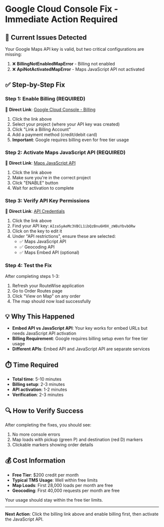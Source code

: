 # Google Cloud Console Fix - Immediate Action Required

## 🚨 Current Issues Detected

Your Google Maps API key is valid, but two critical configurations are missing:

1. ❌ **BillingNotEnabledMapError** - Billing not enabled
2. ❌ **ApiNotActivatedMapError** - Maps JavaScript API not activated

## ✅ Step-by-Step Fix

### Step 1: Enable Billing (REQUIRED)
🔗 **Direct Link**: [Google Cloud Console - Billing](https://console.cloud.google.com/billing)

1. Click the link above
2. Select your project (where your API key was created)
3. Click "Link a Billing Account" 
4. Add a payment method (credit/debit card)
5. **Important**: Google requires billing even for free tier usage

### Step 2: Activate Maps JavaScript API (REQUIRED)
🔗 **Direct Link**: [Maps JavaScript API](https://console.cloud.google.com/apis/library/maps-backend.googleapis.com)

1. Click the link above
2. Make sure you're in the correct project
3. Click "ENABLE" button
4. Wait for activation to complete

### Step 3: Verify API Key Permissions
🔗 **Direct Link**: [API Credentials](https://console.cloud.google.com/apis/credentials)

1. Click the link above
2. Find your API key: `AIzaSyAeMc3VBCL1ibQzBnu6H9X_zW8uYbvbORw`
3. Click on the key to edit it
4. Under "API restrictions", ensure these are selected:
   - ✅ Maps JavaScript API
   - ✅ Geocoding API
   - ✅ Maps Embed API (optional)

### Step 4: Test the Fix
After completing steps 1-3:
1. Refresh your RouteWise application
2. Go to Order Routes page
3. Click "View on Map" on any order
4. The map should now load successfully

## 💡 Why This Happened

- **Embed API vs JavaScript API**: Your key works for embed URLs but needs JavaScript API activation
- **Billing Requirement**: Google requires billing setup even for free tier usage
- **Different APIs**: Embed API and JavaScript API are separate services

## ⏱️ Time Required
- **Total time**: 5-10 minutes
- **Billing setup**: 2-3 minutes
- **API activation**: 1-2 minutes
- **Verification**: 2-3 minutes

## 🔍 How to Verify Success

After completing the fixes, you should see:
1. No more console errors
2. Map loads with pickup (green P) and destination (red D) markers
3. Clickable markers showing order details

## 💰 Cost Information

- **Free Tier**: $200 credit per month
- **Typical TMS Usage**: Well within free limits
- **Map Loads**: First 28,000 loads per month are free
- **Geocoding**: First 40,000 requests per month are free

Your usage should stay within the free tier limits.

---

**Next Action**: Click the billing link above and enable billing first, then activate the JavaScript API. 